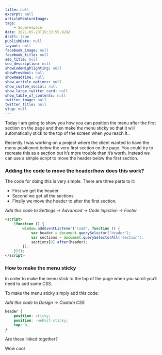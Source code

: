 ```yaml
---
title: null
excerpt: null
articleFeatureImage:
tags:
    - Squarespace
date: 2021-05-23T19:33:55.828Z
draft: true
publishDate: null
layout: null
facebook_image: null
facebook_title: null
seo_title: null
seo_description: null
showCodeHighlighting: null
showPrevNext: null
showReadTime: null
show_article_options: null
show_custom_social: null
show_large_twitter_card: null
show_table_of_contents: null
twitter_image: null
twitter_title: null
slug: null
---
```


Today I am going to show you how you can position the menu after the first section on the page and then make the menu sticky so that it will automatically stick to the top of the screen when you reach it..

Recently I was working on a project where the client wanted to have the menu positioned below the very first section on the page. You could try to recreate this as a section but it’s more trouble than it’s worth. Instead we can use a simple script to move the header below the first section.

### Adding the code to move the header/how does this work?

The code for doing this is very simple. There are three parts to it:

-   First we get the header
-   Second we get all the sections
-   Finally we move the header to after the first section.

_Add this code to Settings -> Advanced -> Code Injection -> Footer_

```html
<script>
    (function () {
        window.addEventListener('load', function () {
            var header = document.querySelector('header');
            var sections = document.querySelectorAll('section');
            sections[0].after(header);
        });
    })();
</script>
```

### How to make the menu sticky

In order to make the menu stick to the top of the page when you scroll you’ll need to add some CSS.

To make the menu sticky simply add this code:

_Add this code to Design -> Custom CSS_

```css
header {
    position: sticky;
    position: -webkit-sticky;
    top: 0;
}
```

Are these linked together?

Wow cool
